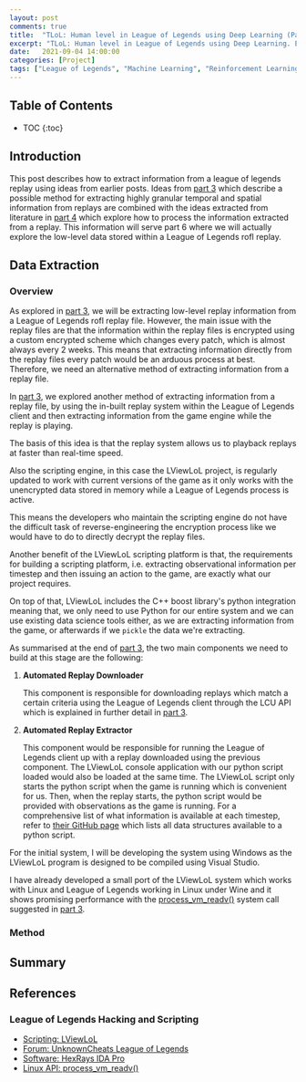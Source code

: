 ```yaml
---
layout: post
comments: true
title:  "TLoL: Human level in League of Legends using Deep Learning (Part 5 - Data Extraction)"
excerpt: "TLoL: Human level in League of Legends using Deep Learning. Existing solutions, problem analysis, initial ideas, data exploration, visualisation, intuition and possible solutions."
date:   2021-09-04 14:00:00
categories: [Project]
tags: ["League of Legends", "Machine Learning", "Reinforcement Learning", "TLoL", "Data Extraction", "Data Exploration"]
---
```


## Table of Contents

* TOC
{:toc}

## Introduction

This post describes how to extract information from a league of legends replay
using ideas from earlier posts. Ideas from [part 3](https://miscellaneousstuff.github.io/project/2021/09/03/tlol-part-3-initial-ideas.html) which describe a possible method
for extracting highly granular temporal and spatial information from replays are combined
with the ideas extracted from literature in
[part 4](https://miscellaneousstuff.github.io/project/2021/09/04/tlol-part-4-exploring-the-literature.html) which explore how to process the information
extracted from a replay. This information will serve part 6 where we will actually
explore the low-level data stored within a League of Legends rofl replay.

## Data Extraction

### Overview

As explored in [part 3](https://miscellaneousstuff.github.io/project/2021/09/03/tlol-part-3-initial-ideas.html), we will be extracting low-level replay information
from a League of Legends rofl replay file. However, the main issue with the replay
files are that the information within the replay files is encrypted using a custom
encrypted scheme which changes every patch, which is almost always every 2 weeks.
This means that extracting information directly from the replay files every patch
would be an arduous process at best. Therefore, we need an alternative method of
extracting information from a replay file.

In [part 3](https://miscellaneousstuff.github.io/project/2021/09/03/tlol-part-3-initial-ideas.html), we explored another method of extracting information from a replay file, by
using the in-built replay system within the League of Legends client and then
extracting information from the game engine while the replay is playing.

The basis of this idea is that the replay system allows us to playback replays
at faster than real-time speed.

Also the scripting engine, in this case the LViewLoL project,
is regularly updated to work with current versions of the game as it only works
with the unencrypted data stored in memory while a League of Legends process is
active.

This means the developers who maintain the scripting engine do not have
the difficult task of reverse-engineering the encryption process like we would
have to do to directly decrypt the replay files.

Another benefit of the LViewLoL
scripting platform is that, the requirements for building a scripting platform,
i.e. extracting observational information per timestep and then issuing an
action to the game, are exactly what our project requires.

On top of that,
LViewLoL includes the C++ boost library's python integration meaning that, we
only need to use Python for our entire system and we can use existing data science
tools either, as we are extracting information from the game, or afterwards if
we `pickle` the data we're extracting.

As summarised at the end of [part 3](https://miscellaneousstuff.github.io/project/2021/09/03/tlol-part-3-initial-ideas.html), the two main components we need to build at this
stage are the following:

1. **Automated Replay Downloader**

    This component is responsible for downloading replays which match a certain
    criteria using the League of Legends client through the LCU API which
    is explained in further detail in [part 3](https://miscellaneousstuff.github.io/project/2021/09/03/tlol-part-3-initial-ideas.html).

2. **Automated Replay Extractor**

    This component would be responsible for running the League of Legends
    client up with a replay downloaded using the previous component. The LViewLoL
    console application with our python script loaded would also be loaded at
    the same time. The LViewLoL script only starts the python script when the
    game is running which is convenient for us. Then, when the replay starts,
    the python script would be provided with observations as the game is running.
    For a comprehensive list of what information is available at each timestep,
    refer to [their GitHub page](https://github.com/orkido/LViewLoL/blob/dd699d52be34c36ecf65117a1c27463e91d60334/LView/PyStructs.h) which lists all data structures available to
    a python script.

For the initial system, I will be developing the system using Windows as the
LViewLoL program is designed to be compiled using Visual Studio.

I have already developed a small port of the
LViewLoL system which works with Linux and League of Legends working in Linux under Wine
and it shows promising performance with the [process_vm_readv()](https://man7.org/linux/man-pages/man2/process_vm_readv.2.html) system call suggested in [part 3](https://miscellaneousstuff.github.io/project/2021/09/03/tlol-part-3-initial-ideas.html).

### Method



## Summary



## References

### League of Legends Hacking and Scripting
- [Scripting: LViewLoL](https://github.com/orkido/LViewLoL)
- [Forum: UnknownCheats League of Legends](https://www.unknowncheats.me/forum/league-of-legends/)
- [Software: HexRays IDA Pro](https://hex-rays.com/ida-pro/)
- [Linux API: process_vm_readv()](https://man7.org/linux/man-pages/man2/process_vm_readv.2.html)